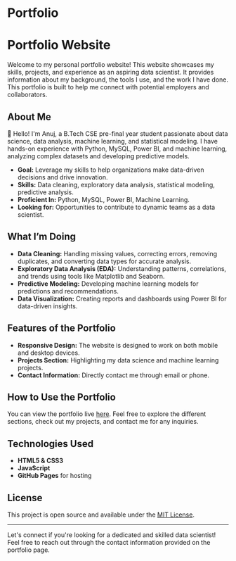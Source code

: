 # Portfolio
# Portfolio Website

Welcome to my personal portfolio website! This website showcases my skills, projects, and experience as an aspiring data scientist. It provides information about my background, the tools I use, and the work I have done. This portfolio is built to help me connect with potential employers and collaborators.

## About Me

👋 Hello! I'm Anuj, a B.Tech CSE pre-final year student passionate about data science, data analysis, machine learning, and statistical modeling. I have hands-on experience with Python, MySQL, Power BI, and machine learning, analyzing complex datasets and developing predictive models.

- **Goal:** Leverage my skills to help organizations make data-driven decisions and drive innovation.
- **Skills:** Data cleaning, exploratory data analysis, statistical modeling, predictive analysis.
- **Proficient In:** Python, MySQL, Power BI, Machine Learning.
- **Looking for:** Opportunities to contribute to dynamic teams as a data scientist.

## What I’m Doing

- **Data Cleaning:** Handling missing values, correcting errors, removing duplicates, and converting data types for accurate analysis.
- **Exploratory Data Analysis (EDA):** Understanding patterns, correlations, and trends using tools like Matplotlib and Seaborn.
- **Predictive Modeling:** Developing machine learning models for predictions and recommendations.
- **Data Visualization:** Creating reports and dashboards using Power BI for data-driven insights.

## Features of the Portfolio

- **Responsive Design:** The website is designed to work on both mobile and desktop devices.
- **Projects Section:** Highlighting my data science and machine learning projects.
- **Contact Information:** Directly contact me through email or phone.
  
## How to Use the Portfolio

You can view the portfolio live [here](https://theanujsinha01.github.io/Portfolio/). Feel free to explore the different sections, check out my projects, and contact me for any inquiries.

## Technologies Used

- **HTML5 & CSS3**
- **JavaScript**
- **GitHub Pages** for hosting

## License

This project is open source and available under the [MIT License](LICENSE).

---

Let's connect if you're looking for a dedicated and skilled data scientist! Feel free to reach out through the contact information provided on the portfolio page.
